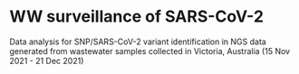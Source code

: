 # WW surveillance of SARS-CoV-2
Data analysis for SNP/SARS-CoV-2 variant identification in NGS data generated from wastewater samples collected in Victoria, Australia (15 Nov 2021 - 21 Dec 2021)
